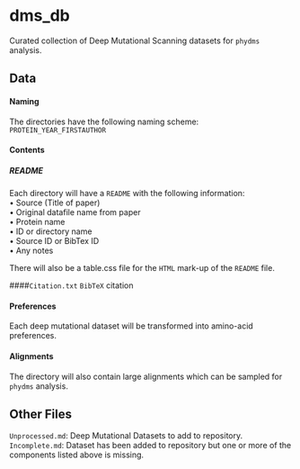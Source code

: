 # dms_db

Curated collection of Deep Mutational Scanning datasets for `phydms` analysis.   

## Data
#### Naming
The directories have the following naming scheme:   
`PROTEIN_YEAR_FIRSTAUTHOR`

#### Contents
##### README
Each directory will have a `README` with the following information:   
• Source (Title of paper)   
• Original datafile name from paper    
• Protein name   
• ID or directory name  
• Source ID or BibTex ID   
• Any notes  

There will also be a table.css file for the `HTML` mark-up of the `README` file.

####`Citation.txt`
`BibTeX` citation

#### Preferences
Each deep mutational dataset will be transformed into amino-acid preferences.  

#### Alignments
The directory will also contain large alignments which can be sampled for `phydms` analysis.

## Other Files
`Unprocessed.md`: Deep Mutational Datasets to add to repository.   
`Incomplete.md`: Dataset has been added to repository but one or more of the components listed above is missing.
